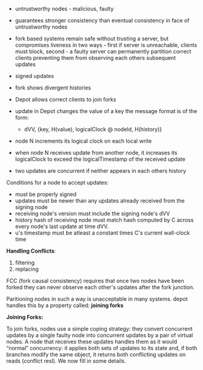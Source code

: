 
- untrustworthy nodes - malicious, faulty
- guarantees stronger consistency than eventual consistency in face of untrustworthy nodes
- fork based systems remain safe without trusting a server, but compromises liveness in two ways - first if server is unreachable, clients must block, second - a faulty server can permanently partition correct clients preventing them from observing each others subsequent updates


- signed updates 
- fork shows divergent histories
- Depot allows correct clients to join forks 
- update in Depot changes the value of a key the message format is of the form:
	- dVV, {key, H(value), logicalClock @ nodeId, H(history)}
- node N increments its logical clock on each local write
- when node N receives update from another node, it increases its logicalClock to exceed the logicalTimestamp of the received update
- two updates are concurrent if neither appears in each others history

Conditions for a node to accept updates:
- must be properly signed
- updates must be newer than any updates already received from the signing node
- receiving node's version must include the signing node's dVV
- history hash of receiving node must match hash computed by C across every node's last update at time dVV.
- u's timestamp must be atleast a constant times C's current wall-clock time



**Handling Conflicts**:
1. filtering
2. replacing


FCC (fork causal consistency) requires that once two nodes have been forked they can never observe each other's updates after the fork junction.

Paritioning nodes in such a way is unacceptable in many systems. depot handles this by a property called: **joining forks**


**Joining Forks:**

To join forks, nodes use a simple coping strategy: they convert concurrent updates by a single faulty node into concurrent updates by a pair of virtual nodes. A node that receives these updates handles them as it would “normal” concurrency: it applies both sets of updates to its state and, if both branches modify the same object, it returns both conflicting updates on reads (conflict resl). We now fill in some details.



